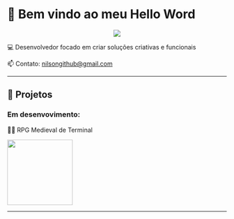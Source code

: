 # 🚀 Bem vindo ao meu **Hello Word**
<p align="center">
  <img src="https://readme-typing-svg.demolab.com?font=Fira+Code&size=24&pause=1000&color=F75C7E&center=true&vCenter=true&width=435&lines=Desenvolvedor;Apaixonado+por+tecnologia;Sempre+aprendendo+algo+novo;Cientista+de+Dados" />
</p>

💻 Desenvolvedor focado em criar soluções criativas e funcionais  

📫 Contato: [nilsongithub@gmail.com](mailto:nilsongithub@gmail.com)

---
<h2>🚀 Projetos</h2>
<h3>Em desenvovimento:</h3>

<div>
  <div>
    <p>🧙‍♂️ RPG Medieval de Terminal</p>
    <img src="https://github.com/user-attachments/assets/3251bfe8-5f52-4914-af5e-c95fae4985a1" width="150"/>
  </div>

---


